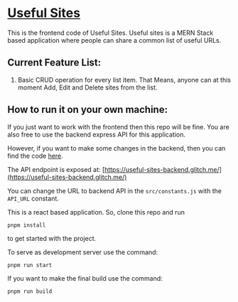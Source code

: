 # [Useful Sites](https://useful-sites.netlify.app/)

This is the frontend code of Useful Sites. Useful sites is a MERN Stack based application where people can share a common list of useful URLs. 

## Current Feature List: 

1. Basic CRUD operation for every list item. That Means, anyone can at this moment Add, Edit and Delete sites from the list.

## How to run it on your own machine:

If you just want to work with the frontend then this repo will be fine. You are also free to use the backend express API for this application.

However, if you want to make some changes in the backend, then you can find the code [here](https://github.com/AyushmanBilasThakur/useful_sites_backend).

The API endpoint is exposed at: [https://useful-sites-backend.glitch.me/](https://useful-sites-backend.glitch.me/)

You can change the URL to backend API in the `src/constants.js` with the `API_URL` constant.

This is a react based application. So, clone this repo and run

```
pnpm install
```

to get started with the project.

To serve as development server use the command:

```
pnpm run start
```

If you want to make the final build use the command:

```
pnpm run build
```

